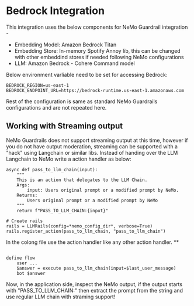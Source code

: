 # Bedrock Integration

This integration uses the below components for NeMo Guardrail integration -
- Embedding Model: Amazon Bedrock Titan
- Embedding Store: In-memory Spotify Annoy lib, this can be changed with other embeddind stores if needed following NeMo configurations
- LLM: Amazon Bedrock - Cohere Command model

Below environment varliable need to be set for accessing Bedrock:

```
BEDROCK_REGION=us-east-1
BEDROCK_ENDPOINT_URL=https://bedrock-runtime.us-east-1.amazonaws.com

```


Rest of the configuration is same as standard NeMo Guardrails configurations and are not repeated here.

## Working with Streaming output

NeMo Guardrails does not support streaming output at this time, however if you do not have output moderation, streaming can be supported with a "hack" using Langchain or similar libs. Instead of handing over the LLM Langchain to NeMo write a action handler as below:

```
async def pass_to_llm_chain(input):
    """
    This is an action that delegates to the LLM Chain.
    Args:
        input: Users original prompt or a modified prompt by NeMo.
    Returns:
        Users original prompt or a modified prompt by NeMo
    """
    return f"PASS_TO_LLM_CHAIN:{input}"

# Create rails 
rails = LLMRails(config=*nemo_config_dir*, verbose=True)
rails.register_action(pass_to_llm_chain, "pass_to_llm_chain")

```

In the colong file use the action handler like any other action handler.
**
```

define flow
    user ...
    $answer = execute pass_to_llm_chain(input=$last_user_message)
    bot $answer
```

Now, in the application side, inspect the NeMo output, if the output starts with "PASS_TO_LLM_CHAIN:" then extract the prompt from the string and use regular LLM chain with straming support!

